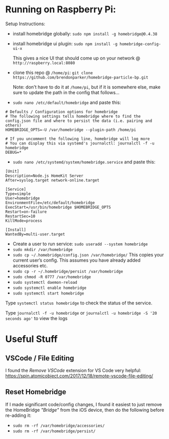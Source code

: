 # Running on Raspberry Pi:

Setup Instructions:
- install homebridge globally: `sudo npm install -g homebridge@0.4.38`
- install homebridge ui plugin: `sudo npm install -g homebridge-config-ui-x`

  This gives a nice UI that should come up on your network @ `http://raspberry.local:8080`
- clone this repo @ `/home/pi`: `git clone https://github.com/brendonparker/homebridge-particle-bp.git`

   Note: don't have to do it at `/home/pi`, but if it is somewhere else, make sure to update the path in the config that follows...
- `sudo nano /etc/default/homebridge` and paste this:

```
# Defaults / Configuration options for homebridge
# The following settings tells homebridge where to find the config.json file and where to persist the data (i.e. pairing and others)
HOMEBRIDGE_OPTS=-U /var/homebridge --plugin-path /home/pi

# If you uncomment the following line, homebridge will log more
# You can display this via systemd's journalctl: journalctl -f -u homebridge
DEBUG=*
```
- `sudo nano /etc/systemd/system/homebridge.service` and paste this:
```
[Unit]
Description=Node.js HomeKit Server 
After=syslog.target network-online.target

[Service]
Type=simple
User=homebridge
EnvironmentFile=/etc/default/homebridge
ExecStart=/usr/bin/homebridge $HOMEBRIDGE_OPTS
Restart=on-failure
RestartSec=10
KillMode=process

[Install]
WantedBy=multi-user.target
```
- Create a user to run service: `sudo useradd --system homebridge`
- `sudo mkdir /var/homebridge`
- `sudo cp ~/.homebridge/config.json /var/homebridge/`
  This copies your current user’s config. This assumes you have already added accessories etc.
- `sudo cp -r ~/.homebridge/persist /var/homebridge`
- `sudo chmod -R 0777 /var/homebridge`
- `sudo systemctl daemon-reload`
- `sudo systemctl enable homebridge`
- `sudo systemctl start homebridge`

Type `systemctl status homebridge` to check the status of the service.

Type `journalctl -f -u homebridge` or `journalctl -u homebridge -S '20 seconds ago'` to view the logs

# Useful Stuff

## VSCode / File Editing

I found the _Remove VSCode_ extension for VS Code very helpful:
https://spin.atomicobject.com/2017/12/18/remote-vscode-file-editing/


## Reset Homebridge

If I made significant code/config changes, I found it easiest to just remove the HomeBridge _"Bridge"_ from the iOS device, then do the following before re-adding it:

- `sudo rm -rf /var/homebridge/accessories/`
- `sudo rm -rf /var/homebridge/persist/`
